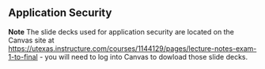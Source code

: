 ## Application Security

**Note** The slide decks used for application security are located on the Canvas site at https://utexas.instructure.com/courses/1144129/pages/lecture-notes-exam-1-to-final - you will need to log into Canvas to dowload those slide decks.

